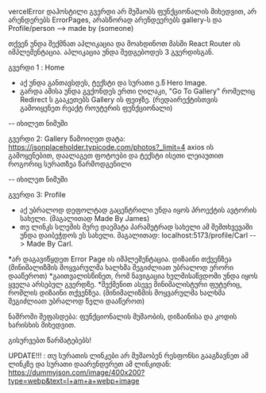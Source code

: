 vercelError დაჰოსტილი გვერდი არ მუშაობს ფუნქციონალის მიხედვით, არ არენდერებს ErrorPages, არასწორად არენდეერებს gallery-ს და Profile/person --> made by (someone)

თქვენ უნდა შექმნათ აპლიკაცია და მოახდინოთ მასში React Router ის იმპლემენტაცია. აპლიკაცია უნდა შედგებოდეს 3 გვერდისგან. 

გვერდი 1 : Home
- აქ უნდა განთავსდეს, ტექსტი და სურათი ე.წ Hero Image. 
- გარდა ამისა უნდა გვქონდეს ერთი ღილაკი, "Go To Gallery" რომელიც Redirect ს გააკეთებს Gallery ის ფეიჯზე. (რედაირექტისთვის გამოიყენეთ რეაქტ როუტერის ფუნქციონალი)

-- იხილეთ ნიმუში

გვერდი 2: Gallery
წამოიღეთ დატა: https://jsonplaceholder.typicode.com/photos?_limit=4 axios ის გამოყენებით, დაალაგეთ ფოტოები და ტექსტი ისეთი ლეიაუთით როგორიც სურათზეა წარმოდგენილი

-- იხილეთ ნიმუში

გვერდი 3: Profile
- აქ უბრალოდ  დეფოლტად გაცენტრილი უნდა იყოს პროექტის ავტორის სახელი. (მაგალითად Made By James)
- თუ ლინკს სლეშის მერე დაემატა პარამეტრად სახელი ამ შემთხვევაში უნდა დაიბეჭდოს ეს სახელი. მაგალითად: localhost:5173/profile/Carl --> Made By Carl.

*არ დაგავიწყდეთ Error Page ის იმპლემენტაცია. დიზაინი თქვენზეა (მინიმალიზმის მოყვარულმა ხალხმა შეგიძლიათ უბრალოდ ერორი დააწეროთ)
*გაითვალისწინეთ, რომ ნავიგაცია ხელმისაწვდომი უნდა იყოს ყველა არსებულ გვერდზე.
*შექმენით ასევე მინიმალისტური ფუტერიც, რომლის დიზაინი თქვენზეა. (მინიმალიზმის მოყვარულმა ხალხმა შეგიძლიათ უბრალოდ წელი დააწეროთ)


ნაშრომი შეფასდება: ფუნქციონალის მუშაობის, დიზაინისა და კოდის ხარისხის მიხედვით.

გისურვებთ წარმატებებს!

UPDATE!!! : თუ სურათის ლინკები არ მუშაობენ რესფონსი გააგზავნეთ ამ ლინკზე და სურათი დაარენდერეთ ამ ლინკიდან: https://dummyjson.com/image/400x200?type=webp&text=I+am+a+webp+image
